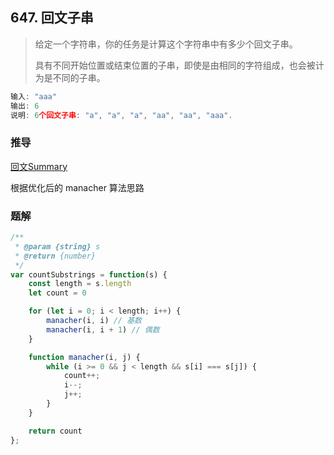 ## 647. 回文子串

> 给定一个字符串，你的任务是计算这个字符串中有多少个回文子串。
>
> 具有不同开始位置或结束位置的子串，即使是由相同的字符组成，也会被计为是不同的子串。

```js
输入: "aaa"
输出: 6
说明: 6个回文子串: "a", "a", "a", "aa", "aa", "aaa".
```

### 推导
[回文Summary](https://github.com/XyyF/elfin-algorithm/blob/master/summary/palindromic.md)

根据优化后的 manacher 算法思路

### 题解
```js
/**
 * @param {string} s
 * @return {number}
 */
var countSubstrings = function(s) {
    const length = s.length
    let count = 0

    for (let i = 0; i < length; i++) {
        manacher(i, i) // 基数
        manacher(i, i + 1) // 偶数
    }

    function manacher(i, j) {
        while (i >= 0 && j < length && s[i] === s[j]) {
            count++;
            i--;
            j++;
        }
    }

    return count
};
```